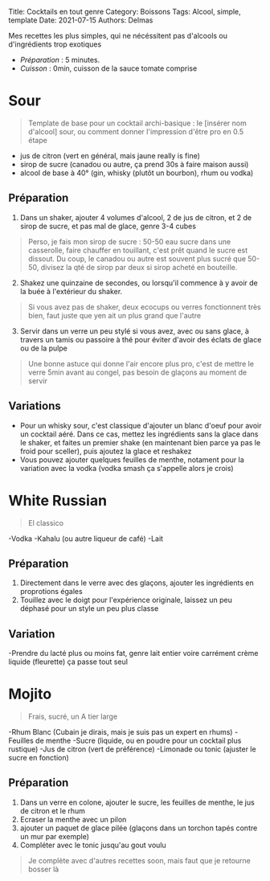 Title: Cocktails en tout genre
Category: Boissons
Tags: Alcool, simple, template
Date: 2021-07-15
Authors: Delmas

Mes recettes les plus simples, qui ne nécéssitent pas d'alcools ou d'ingrédients trop exotiques

- *Préparation* : 5 minutes.
- *Cuisson* : 0min, cuisson de la sauce tomate comprise

# Sour
> Template de base pour un cocktail archi-basique : le [insérer nom d'alcool] sour, ou comment donner l'impression d'être pro en 0.5 étape

  - jus de citron (vert en général, mais jaune really is fine)
  - sirop de sucre (canadou ou autre, ça prend 30s à faire maison aussi)
  - alcool de base à 40° (gin, whisky (plutôt un bourbon), rhum ou vodka)

## Préparation
  
  1. Dans un shaker, ajouter 4 volumes d'alcool, 2 de jus de citron, et 2 de sirop de sucre, et pas mal de glace, genre 3-4 cubes
> Perso, je fais mon sirop de sucre : 50-50 eau sucre dans une casserolle, faire chauffer en touillant, c'est prêt quand le sucre est dissout.
> Du coup, le canadou ou autre est souvent plus sucré que 50-50, divisez la qté de sirop par deux si sirop acheté en bouteille.

  2. Shakez une quinzaine de secondes, ou lorsqu'il commence à y avoir de la buée à l'extérieur du shaker.
> Si vous avez pas de shaker, deux ecocups ou verres fonctionnent très bien, faut juste que yen ait un plus grand que l'autre

  3. Servir dans un verre un peu stylé si vous avez, avec ou sans glace, à travers un tamis ou passoire à thé pour éviter d'avoir des éclats de glace ou de la pulpe
> Une bonne astuce qui donne l'air encore plus pro, c'est de mettre le verre 5min avant au congel, pas besoin de glaçons au moment de servir
  


## Variations
  - Pour un whisky sour, c'est classique d'ajouter un blanc d'oeuf pour avoir un cocktail aéré. Dans ce cas, mettez les ingrédients sans la glace dans le shaker, et faites un premier shake (en maintenant bien parce ya pas le froid pour sceller), puis ajoutez la glace et reshakez
  - Vous pouvez ajouter quelques feuilles de menthe, notament pour la variation avec la vodka (vodka smash ça s'appelle alors je crois)

  
# White Russian
>El classico

  -Vodka
  -Kahalu (ou autre liqueur de café)
  -Lait

## Préparation

  1. Directement dans le verre avec des glaçons, ajouter les ingrédients en proprotions égales
  2. Touillez avec le doigt pour l'expérience originale, laissez un peu déphasé pour un style un peu plus classe
 
## Variation
  -Prendre du lacté plus ou moins fat, genre lait entier voire carrément crème liquide (fleurette) ça passe tout seul
  
# Mojito
> Frais, sucré, un A tier large

   -Rhum Blanc (Cubain je dirais, mais je suis pas un expert en rhums)
   -Feuilles de menthe
   -Sucre (liquide, ou en poudre pour un cocktail plus rustique)
   -Jus de citron (vert de préférence)
   -Limonade ou tonic (ajuster le sucre en fonction)
 
## Préparation

  1. Dans un verre en colone, ajouter le sucre, les feuilles de menthe, le jus de citron et le rhum
  2. Ecraser la menthe avec un pilon
  3. ajouter un paquet de glace pilée (glaçons dans un torchon tapés contre un mur par exemple)
  4. Compléter avec le tonic jusqu'au gout voulu

> Je complète avec d'autres recettes soon, mais faut que je retourne bosser là

